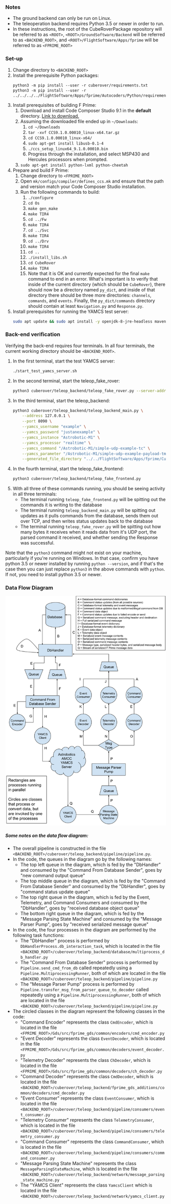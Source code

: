 ### Notes
- The ground backend can only be run on Linux.
- The teleoperation backend requires Python 3.5 or newer in order to run.
- In these instructions, the root of the CubeRoverPackage repository will be referred to as `<ROOT>`, `<ROOT>/GroundSoftware/Backend` will be referred to as `<BACKEND_ROOT>`, and `<ROOT>/FlightSoftware/Apps/fprime` will be referred to as `<FPRIME_ROOT>`
### Set-up
1. Change directory to `<BACKEND_ROOT>`
2. Install the prerequisite Python packages:
    ```
    python3 -m pip install --user -r cuberover/requirements.txt
    python3 -m pip install --user -r ../../../../FlightSoftware/Apps/fprime/Autocoders/Python/requirements.txt
    ```
3. Install prerequisites of building F Prime:
    1. Download and install Code Composer Studio 9.1 in the **default** directory. [Link to download.](https://software-dl.ti.com/ccs/esd/CCSv9/CCS_9_1_0/exports/CCS9.1.0.00010_linux-x64.tar.gz)
    2. Assuming the downloaded file ended up in `~/Downloads`:
        1. `cd ~/Downloads`
        2. `tar -xvf CCS9.1.0.00010_linux-x64.tar.gz`
        3. `cd CCS9.1.0.00010_linux-x64/`
        4. `sudo apt-get install libusb-0.1-4`
        5. `./ccs_setup_linux64_9.1.0.00010.bin`
        6. Progress through the installation, and select MSP430 and Hercules processors when prompted.
    3. `sudo apt-get install python-lxml python-cheetah`
4. Prepare and build F Prime: 
    1. Change directory to `<FPRIME_ROOT>`
    2. Open `mk/configs/compiler/defines_ccs.mk` and ensure that the path and version match your Code Composer Studio installation.
    3. Run the following commands to build:
        1. `./configure`
        2. `cd Os`
        3. `make gen_make`
        4. `make TIR4`
        5. `cd ../Fw`
        6. `make TIR4`
        7. `cd ../Svc`
        8. `make TIR4`
        9. `cd ../Drv`
        10. `make TIR4`
        11. `cd ..`
        12. `./install_libs.sh`
        13. `cd CubeRover`
        14. `make TIR4`
        15. Note that it is OK and currently expected for the final `make` command to end in an error. What's important is to verify that inside of the current directory (which should be `CubeRover`), there should now be a directory named `py_dict`, and inside of that directory there should be three more directories: `channels`, `commands`, and `events`. Finally, the `py_dict/commands` directory should contain at least `Navigation.py` and `Response.py`.
5. Install prerequisites for running the YAMCS test server:
   ```bash
   sudo apt update && sudo apt install -y openjdk-8-jre-headless maven
   ```
### Back-end verification
Verifying the back-end requires four terminals. In all four terminals, the current working directory should be `<BACKEND_ROOT>`.
1. In the first terminal, start the test YAMCS server:
    ```bash
    ./start_test_yamcs_server.sh
    ```
2. In the second terminal, start the teleop_fake_rover:
    ```bash
    python3 cuberover/teleop_backend/teleop_fake_rover.py --server-address 127.0.0.1 --server-port 10025 --response-port 10015 --generated_file_directory "../../FlightSoftware/Apps/fprime/CubeRover/py_dict"
    ```
3. In the third terminal, start the teleop_backend:
    ```bash
    python3 cuberover/teleop_backend/teleop_backend_main.py \
        --address 127.0.0.1 \
        --port 8090 \
        --yamcs_username "example" \
        --yamcs_password "justanexample" \
        --yamcs_instance "Astrobotic-M1" \
        --yamcs_processor "realtime" \
        --yamcs_command "/Astrobotic-M1/simple-udp-example-tc" \
        --yamcs_parameter "/Astrobotic-M1/simple-udp-example-payload-tm" \
        --generated_file_directory "../../FlightSoftware/Apps/fprime/CubeRover/py_dict"
    ```
4. In the fourth terminal, start the teleop_fake_frontend:
    ```bash
    python3 cuberover/teleop_backend/teleop_fake_frontend.py
    ```
5. With all three of these commands running, you should be seeing activity in all three terminals:
    - The terminal running `teleop_fake_frontend.py` will be spitting out the commands it is writing to the database
    - The terminal running `teleop_backend_main.py` will be spitting out updates as it pulls commands from the database, sends them out over TCP, and then writes status updates back to the database
    - The terminal running `teleop_fake_rover.py` will be spitting out how many bytes it receives when it reads data from it's UDP port, the parsed command it received, and whether sending the Response was successful.

Note that the `python3` command might not exist on your machine, particularly if you're running on Windows. In that case, confirm you have python 3.5 or newer installed by running `python --version`, and if that's the case then you can just replace `python3` in the above commands with `python`. If not, you need to install python 3.5 or newer.

### Data Flow Diagram
![](./teleop_backend_data_flow.svg)
##### Some notes on the data flow diagram:
- The overall pipeline is constructed in the file `<BACKEND_ROOT>/cuberover/teleop_backend/pipeline/pipeline.py`.
- In the code, the queues in the diagram go by the following names:
    - The top left queue in the diagram, which is fed by the "DbHandler" and consumed by the "Command From Database Sender", goes by "new command output queue"
    - The top middle queue in the diagram, which is fed by the "Command From Database Sender" and consumed by the "DbHandler", goes by "command status update queue"
    - The top right queue in the diagram, which is fed by the Event, Telemetry, and Command Consumers and consumed by the "DbHandler", goes by "received database object queue"
    - The bottom right queue in the diagram, which is fed by the "Message Parsing State Machine" and consumed by the "Message Parser Pump", goes by "received serialized message queue"
- In the code, the four processes in the diagram are performed by the following task functions:
    - The "DbHandler" process is performed by `DbHandlerProcess.db_interaction_task`, which is located in the file `<BACKEND_ROOT>/cuberover/teleop_backend/database/multiprocess_db_handler.py`
    - The "Command From Database Sender" process is performed by `Pipeline.send_cmd_from_db` called repeatedly using a `Pipeline.MultiprocessingRunner`, both of which are located in the file `<BACKEND_ROOT>/cuberover/teleop_backend/pipeline/pipeline.py`
    - The "Message Parser Pump" process is performed by `Pipeline.transfer_msg_from_parser_queue_to_decoder` called repeatedly using a `Pipeline.MultiprocessingRunner`, both of which are located in the file `<BACKEND_ROOT>/cuberover/teleop_backend/pipeline/pipeline.py`
- The circled classes in the diagram represent the following classes in the code:
    - "Command Encoder" represents the class `CmdEncoder`, which is located in the file `<FPRIME_ROOT>/Gds/src/fprime_gds/common/encoders/cmd_encoder.py`
    - "Event Decoder" represents the class `EventDecoder`, which is located in the file `<FPRIME_ROOT>/Gds/src/fprime_gds/common/decoders/event_decoder.py`
    - "Telemetry Decoder" represents the class `ChDecoder`, which is located in the file `<FPRIME_ROOT>/Gds/src/fprime_gds/common/decoders/ch_decoder.py`
    - "Command Decoder" represents the class `CmdDecoder`, which is located in the file `<BACKEND_ROOT>/cuberover/teleop_backend/fprime_gds_additions/common/decoders/cmd_decoder.py`
    - "Event Consumer" represents the class `EventConsumer`, which is located in the file `<BACKEND_ROOT>/cuberover/teleop_backend/pipeline/consumers/event_consumer.py`
    - "Telemetry Consumer" represents the class `TelemetryConsumer`, which is located in the file `<BACKEND_ROOT>/cuberover/teleop_backend/pipeline/consumers/telemetry_consumer.py`
    - "Command Consumer" represents the class `CommandConsumer`, which is located in the file `<BACKEND_ROOT>/cuberover/teleop_backend/pipeline/consumers/command_consumer.py`
    - "Message Parsing State Machine" represents the class `MessageParsingStateMachine`, which is located in the file `<BACKEND_ROOT>/cuberover/teleop_backend/network/message_parsing_state_machine.py`
    - The "YAMCS Client" represents the class `YamcsClient` which is located in the file `<BACKEND_ROOT>/cuberover/teleop_backend/network/yamcs_client.py`


